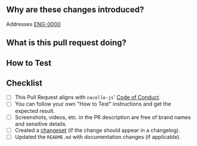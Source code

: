 <!--
  ☝️ How to write a good PR title:
  - Prefix it with the appropriate Conventional Commit type, (feat!:, docs:, refactor:, etc.).
  - After the prefix, start with a verb.
  - Give as much context as necessary and as little as possible.
-->

## Why are these changes introduced?

Addresses [ENG-0000](https://nacelle.atlassian.net/browse/ENG-0000) <!-- link to Jira ticket if one exists -->

<!--
  Context about the problem that’s being addressed. Use bullets or ordered lists for multiple touch points.
-->

## What is this pull request doing?

<!--
  Summary of the changes committed. Use examples or visual media (with alt text) to convey meaning.
-->

## How to Test

<!--
  Provide point-by-point instructions that PR reviewers can follow to successfully test your PR.
-->

## Checklist

- [ ] This Pull Request aligns with `nacelle-js`' [Code of Conduct][code-of-conduct].
- [ ] You can follow your own "How to Test" instructions and get the expected result.
- [ ] Screenshots, videos, etc. in the PR description are free of brand names and sensitive details.
- [ ] Created a [changeset][changesets-docs] (if the change should appear in a changelog).
- [ ] Updated the `README.md` with documentation changes (if applicable).

<!-- LINKS -->

[code-of-conduct]: https://github.com/getnacelle/nacelle-js/blob/main/CODE_OF_CONDUCT.md#code-of-conduct
[changesets-docs]: https://github.com/changesets/changesets
